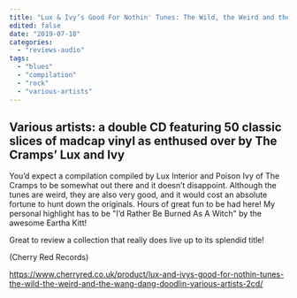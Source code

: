 ```yaml
---
title: "Lux & Ivy’s Good For Nothin' Tunes: The Wild, the Weird and the Wang Dang Doodlin'"
edited: false
date: "2019-07-18"
categories:
  - "reviews-audio"
tags:
  - "blues"
  - "compilation"
  - "rock"
  - "various-artists"
---
```


## Various artists: a double CD featuring 50 classic slices of madcap vinyl as enthused over by The Cramps’ Lux and Ivy

You’d expect a compilation compiled by Lux Interior and Poison Ivy of The Cramps to be somewhat out there and it doesn’t disappoint. Although the tunes are weird, they are also very good, and it would cost an absolute fortune to hunt down the originals. Hours of great fun to be had here! My personal highlight has to be "I’d Rather Be Burned As A Witch" by the awesome Eartha Kitt!

Great to review a collection that really does live up to its splendid title!

(Cherry Red Records)

https://www.cherryred.co.uk/product/lux-and-ivys-good-for-nothin-tunes-the-wild-the-weird-and-the-wang-dang-doodlin-various-artists-2cd/
